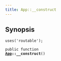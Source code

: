 ```yaml
---
title: App::__construct
---
```


## Synopsis

<code>uses('routable');</code>

<code>public function <b><a href="App">App</a>::__construct</b>()</code>

